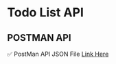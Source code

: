 # Todo List API
## POSTMAN API
✅ PostMan API JSON File [Link Here]( [Link](https://raw.githubusercontent.com/Ruman-Hossain/MERN/master/Assignments/05_todo_list_backend_project/Data/Todo%20Backend%20Asssignment.postman_collection.json))

